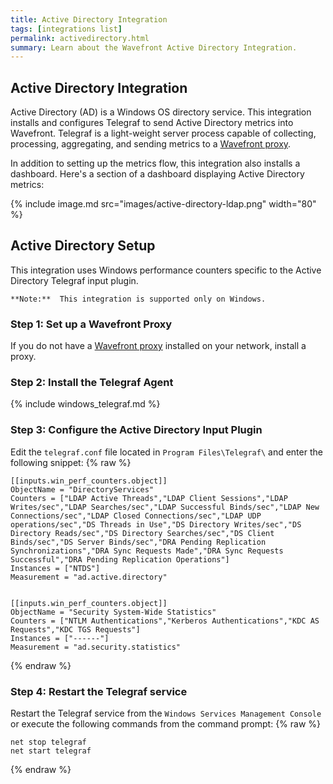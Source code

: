 ```yaml
---
title: Active Directory Integration
tags: [integrations list]
permalink: activedirectory.html
summary: Learn about the Wavefront Active Directory Integration.
---
```

## Active Directory Integration

Active Directory (AD) is a Windows OS directory service. This integration installs and configures Telegraf to send Active Directory metrics into Wavefront. Telegraf is a light-weight server process capable of collecting, processing, aggregating, and sending metrics to a [Wavefront proxy](https://docs.wavefront.com/proxies.html).

In addition to setting up the metrics flow, this integration also installs a dashboard. Here's a section of a dashboard displaying Active Directory metrics:

{% include image.md src="images/active-directory-ldap.png" width="80" %}

## Active Directory Setup

This integration uses Windows performance counters specific to the Active Directory Telegraf input plugin.





    **Note:**  This integration is supported only on Windows.

### Step 1: Set up a Wavefront Proxy

If you do not have a [Wavefront proxy](https://docs.wavefront.com/proxies.html) installed on your network, install a proxy.

### Step 2: Install the Telegraf Agent

{% include windows_telegraf.md %}

### Step 3: Configure the Active Directory Input Plugin

Edit the `telegraf.conf` file located in `Program Files\Telegraf\` and enter the following snippet:
{% raw %}
   ```
[[inputs.win_perf_counters.object]]
  ObjectName = "DirectoryServices"
  Counters = ["LDAP Active Threads","LDAP Client Sessions","LDAP Writes/sec","LDAP Searches/sec","LDAP Successful Binds/sec","LDAP New Connections/sec","LDAP Closed Connections/sec","LDAP UDP operations/sec","DS Threads in Use","DS Directory Writes/sec","DS Directory Reads/sec","DS Directory Searches/sec","DS Client Binds/sec","DS Server Binds/sec","DRA Pending Replication Synchronizations","DRA Sync Requests Made","DRA Sync Requests Successful","DRA Pending Replication Operations"]
  Instances = ["NTDS"]
  Measurement = "ad.active.directory"
 
  
[[inputs.win_perf_counters.object]]
  ObjectName = "Security System-Wide Statistics"
  Counters = ["NTLM Authentications","Kerberos Authentications","KDC AS Requests","KDC TGS Requests"]
  Instances = ["------"]
  Measurement = "ad.security.statistics"   
   ```
{% endraw %}
### Step 4: Restart the Telegraf service

Restart the Telegraf service from the `Windows Services Management Console` or execute the following commands from the command prompt:
{% raw %}
   ```
   net stop telegraf
   net start telegraf
   ```
{% endraw %}



